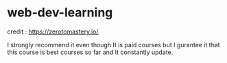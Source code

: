 # web-dev-learning

credit : https://zerotomastery.io/

I strongly recommend it even though It is paid courses but I gurantee it that this course is best courses so far and It constantly update.


